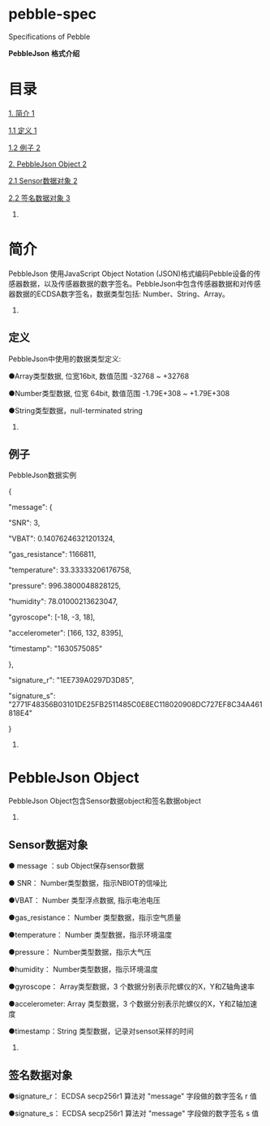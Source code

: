 # pebble-spec
Specifications of Pebble


**PebbleJson**  **格式介绍**

# 目录

[1. 简介 1](#_Toc46150598)

[1.1 定义 1](#_Toc46150599)

[1.2 例子 2](#_Toc46150600)

[2. PebbleJson Object 2](#_Toc46150601)

[2.1 Sensor数据对象 2](#_Toc46150602)

[2.2 签名数据对象 3](#_Toc46150603)

1.
# 简介

PebbleJson 使用JavaScript Object Notation (JSON)格式编码Pebble设备的传感器数据，以及传感器数据的数字签名。PebbleJson中包含传感器数据和对传感器数据的ECDSA数字签名，数据类型包括: Number、String、Array。

  1.
## 定义

PebbleJson中使用的数据类型定义:

●Array类型数据, 位宽16bit, 数值范围 -32768 ~ +32768

●Number类型数据, 位宽 64bit, 数值范围 -1.79E+308 ~ +1.79E+308

●String类型数据，null-terminated string

  1.
## 例子

PebbleJson数据实例

{

&quot;message&quot;: {

&quot;SNR&quot;: 3,

&quot;VBAT&quot;: 0.14076246321201324,

&quot;gas\_resistance&quot;: 1166811,

&quot;temperature&quot;: 33.33333206176758,

&quot;pressure&quot;: 996.3800048828125,

&quot;humidity&quot;: 78.01000213623047,

&quot;gyroscope&quot;: [-18, -3, 18],

&quot;accelerometer&quot;: [166, 132, 8395],

&quot;timestamp&quot;: &quot;1630575085&quot;

},

&quot;signature\_r&quot;: &quot;1EE739A0297D3D85&quot;,

&quot;signature\_s&quot;: &quot;2771F48356B03101DE25FB2511485C0E8EC118020908DC727EF8C34A461818E4&quot;

}

1.
# PebbleJson Object

PebbleJson Object包含Sensor数据object和签名数据object

  1.
## Sensor数据对象

● message ：sub Object保存sensor数据

● SNR： Number类型数据，指示NBIOT的信噪比

●VBAT： Number 类型浮点数据, 指示电池电压

●gas\_resistance： Number 类型数据，指示空气质量

●temperature： Number 类型数据，指示环境温度

●pressure： Number类型数据，指示大气压

●humidity： Number类型数据，指示环境温度

●gyroscope： Array类型数据，3 个数据分别表示陀螺仪的X，Y和Z轴角速率

●accelerometer: Array 类型数据，3 个数据分别表示陀螺仪的X，Y和Z轴加速度

●timestamp：String 类型数据，记录对sensot采样的时间

  1.
## 签名数据对象

●signature\_r： ECDSA secp256r1 算法对 &quot;message&quot; 字段做的数字签名 r 值

●signature\_s： ECDSA secp256r1 算法对 &quot;message&quot; 字段做的数字签名 s 值
